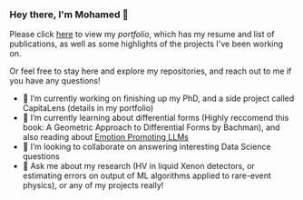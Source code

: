 ### Hey there, I'm Mohamed 👋

Please click [here](https://m-elbeltagi.github.io/) to view my _portfolio_, which has my resume and list of publications, as well as some highlights of the projects I've been working on.

Or feel free to stay here and explore my repositories, and reach out to me if you have any questions!

<!--
**m-elbeltagi/m-elbeltagi** is a ✨ _special_ ✨ repository because its `README.md` (this file) appears on your GitHub profile.

Here are some ideas to get you started:

- 🔭 I’m currently working on ...
- 🌱 I’m currently learning ...
- 👯 I’m looking to collaborate on ...
- 🤔 I’m looking for help with ...
- 💬 Ask me about ...
- 📫 How to reach me: ...
- 😄 Pronouns: ...
- ⚡ Fun fact: ...
-->


- 🔭 I’m currently working on finishing up my PhD, and a side project called CapitaLens (details in my portfolio)
- 🌱 I’m currently learning about differential forms (Highly reccomend this book: A Geometric Approach to Differential Forms by Bachman), and also reading about [Emotion Promoting LLMs](https://arxiv.org/abs/2307.11760)
- 👯 I’m looking to collaborate on answering interesting Data Science questions
-  💬 Ask me about my research (HV in liquid Xenon detectors, or estimating errors on output of ML algorithms applied to rare-event physics), or any of my projects really!
